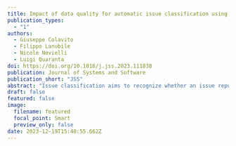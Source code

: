 ```yaml
---
title: Impact of data quality for automatic issue classification using pre-trained language models
publication_types:
  - "1"
authors:
  - Giuseppe Colavito
  - Filippo Lanubile
  - Nicole Novielli
  - Luigi Quaranta
doi: https://doi.org/10.1016/j.jss.2023.111838
publication: Journal of Systems and Software
publication_short: "JSS"
abstract: "Issue classification aims to recognize whether an issue reports a bug, a request for enhancement or support. In this paper we use pre-trained models for the automatic classification of issues and investigate how the quality of data affects the performance of classifiers. Despite the application of data quality filters, none of our attempts had a significant effect on model quality. As root cause we identify a threat to construct validity underlying the issue labeling."
draft: false
featured: false
image:
  filename: featured
  focal_point: Smart
  preview_only: false
date: 2023-12-19T15:40:55.662Z
---
```

